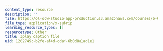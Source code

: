 ```yaml
---
content_type: resource
description: ''
file: https://ol-ocw-studio-app-production.s3.amazonaws.com/courses/6-0001-introduction-to-computer-science-and-programming-in-python-fall-2016/1202749cb2feaf4dcdaf6b0d8a1ad1e1_5McjE8e5gIg.srt
file_type: application/x-subrip
learning_resource_types: []
resourcetype: Other
title: 3play caption file
uid: 1202749c-b2fe-af4d-cdaf-6b0d8a1ad1e1
---
```

